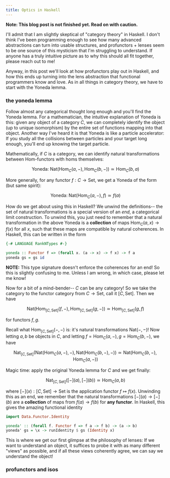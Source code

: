 ```yaml
---
title: Optics in Haskell
---
```


**Note: This blog post is not finished yet. Read on with caution.**

I'll admit that I am slightly skeptical of "category theory" in Haskell. I don't think I've been programming enough to see how many advanced abstractions can turn into usable structures, and profunctors + lenses seem to be one source of this mysticism that I'm struggling to understand. If anyone has a truly intuitive picture as to why this should all fit together, please reach out to me!

Anyway, in this post we'll look at how profunctors play out in Haskell, and how this ends up turning into the lens abstraction that functional programmers know and love. As in all things in category theory, we have to start with the Yoneda lemma.


### the yoneda lemma
Follow almost any categorical thought long enough and you'll find the Yoneda lemma. For a mathematician, the intuitive explanation of Yoneda is this: given any object of a category $C$, we can completely identify the object (up to unique isomorphism) by the entire set of functions mapping into that object. Another way I've heard it is that Yoneda is like a particle accelerator: If you study all the collisions between particles and your target long enough, you'll end up knowing the target particle.

Mathematically, if $C$ is a category, we can identify natural transformations between $\text{Hom}$-functors with homs themselves:

$$ \text{Yoneda: } \text{Nat}(\text{Hom}_C(a,-), \text{Hom}_C(b,-))\simeq \text{Hom}_C(b, a) $$

More generally, for any functor $f:C\to \text{Set}$, we get a Yoneda of the form (but same spirit):

$$ \text{Yoneda: } \text{Nat}(\text{Hom}_C(a,-), f) \simeq f(a) $$

How do we get about using this in Haskell? We unwind the definitions-- the set of natural transformations is a special version of an *end*, a categorical limit construction. To unwind this, you just need to remember that a natural transformation in the above Yoneda is a **collection** of maps $\text{Hom}_C(a,x)\to f(x)$ for all $x$, such that these maps are compatible by natural coherences. In Haskell, this can be written in the form

```haskell
{-# LANGUAGE RankNTypes #-}

yoneda :: Functor f => (forall x. (a -> x) -> f x) -> f a
yoneda gs = gs id
```

**NOTE:** This type signature doesn't enforce the coherences for an end! So this is slightly confusing to me. Unless I am wrong, in which case, please let me know!

Now for a bit of a mind-bender-- $C$ can be any category! So we take the category to the functor category from $C\to\text{Set}$, call it $[C,\text{Set}]$. Then we have

$$ \text{Nat}(\text{Hom}_{[C,\text{Set}]}(f,-), \text{Hom}_{[C,\text{Set}]}(g,-)) \simeq \text{Hom}_{[C,\text{Set}]}(g,f) $$

for functors $f, g$. 

Recall what $\text{Hom}_{[C,\text{Set}]}(-,-)$ is: it's natural transformations $\text{Nat}(-,-)$! Now letting $a, b$ be objects in $C$, and letting $f=\text{Hom}_C(a,-), g=\text{Hom}_C(b,-)$, we have

$$ \text{Nat}_{[C,\text{Set}]}(\text{Nat}(\text{Hom}_C(a,-), -), \text{Nat}(\text{Hom}_C(b,-), -)) \simeq
    \text{Nat}(\text{Hom}_C(b,-), \text{Hom}_C(a,-)) $$

Magic time: apply the original Yoneda lemma for $C$ and we get finally:

$$ \text{Nat}_{[C,\text{Set}]}([-](a), [-](b)) \simeq \text{Hom}_C(a, b) $$

where $[-](x): [C,\text{Set}]\to\text{Set}$ is the application functor $f\mapsto f(x)$. Unwinding this as an end, we remember that the natural transformations $[-](a) \to [-](b)$ are a **collection** of maps from $f(a)\to f(b)$ for **any functor**. In Haskell, this gives the amazing functional identity

```haskell
import Data.Functor.Identity

yoneda' :: (forall f. Functor f => f a -> f b) -> (a -> b)
yoneda' gs = \x -> runIdentity $ gs (Identity x)
```

This is where we get our first glimpse at the philosophy of lenses: If we want to understand an object, it suffices to probe it with as many different "views" as possible, and if all these views coherently agree, we can say we understand the object!


### profunctors and isos


